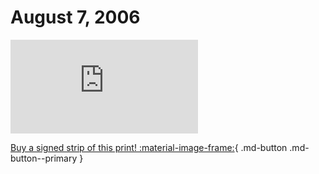 # August 7, 2006

![](https://www.achewood.com/comic.php?date=08072006)

[Buy a signed strip of this print! :material-image-frame:](https://achewood-holiday-pop-up.myshopify.com/products/strip#08072006){ .md-button .md-button--primary }
